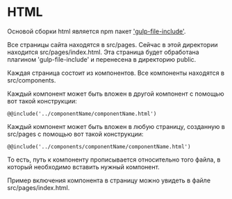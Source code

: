 # HTML

Основой сборки html является npm пакет
['gulp-file-include'](https://www.npmjs.com/package/gulp-file-include).

Все страницы сайта находятся в src/pages. Сейчас в этой директории находится
src/pages/index.html. Эта страница будет обработана плагином 'gulp-file-include'
и перенесена в директорию public.

Каждая страница состоит из компонентов. Все компоненты находятся в
src/components.

Каждый компонент может быть вложен в другой компонент с помощью вот такой
конструкции:
    
    @@include('../componentName/componentName.html')

Каждый компонент может быть вложен в любую страницу, созданную в src/pages с
помощью вот такой конструкции:
    
    @@include('../components/componentName/componentName.html')

То есть, путь к компоненту прописывается относительно того файла, в который
необходимо вставить нужный компонент.
    
Пример включения компонента в страницу можно увидеть в файле
src/pages/index.html.
